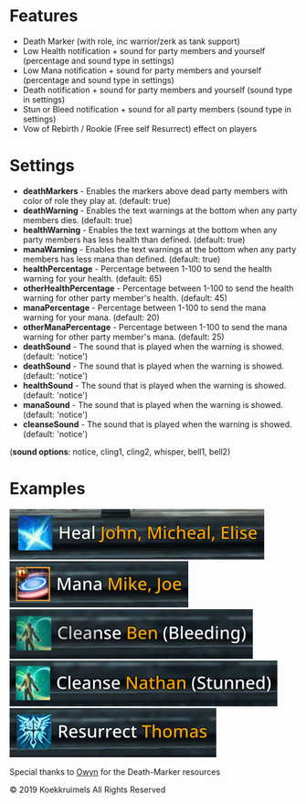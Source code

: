 # Features
- Death Marker (with role, inc warrior/zerk as tank support)
- Low Health notification + sound for party members and yourself (percentage and sound type in settings)
- Low Mana notification + sound for party members and yourself (percentage and sound type in settings)
- Death notification + sound for party members and yourself (sound type in settings)
- Stun or Bleed notification + sound for all party members (sound type in settings)
- Vow of Rebirth / Rookie (Free self Resurrect) effect on players

# Settings
- **deathMarkers** - Enables the markers above dead party members with color of role they play at. (default: true)
- **deathWarning** - Enables the text warnings at the bottom when any party members dies. (default: true)
- **healthWarning** - Enables the text warnings at the bottom when any party members has less health than defined. (default: true)
- **manaWarning** - Enables the text warnings at the bottom when any party members has less mana than defined. (default: true)
- **healthPercentage** - Percentage between 1-100 to send the health warning for your health. (default:  65)
- **otherHealthPercentage** - Percentage between 1-100 to send the health warning for other party member's health. (default: 45)
- **manaPercentage** - Percentage between 1-100 to send the mana warning for your mana. (default: 20)
- **otherManaPercentage** - Percentage between 1-100 to send the mana warning for other party member's mana. (default: 25)
- **deathSound** - The sound that is played when the warning is showed. (default: 'notice')
- **deathSound** - The sound that is played when the warning is showed. (default: 'notice')
- **healthSound** - The sound that is played when the warning is showed. (default: 'notice')
- **manaSound** - The sound that is played when the warning is showed. (default: 'notice')
- **cleanseSound** - The sound that is played when the warning is showed. (default: 'notice')

(**sound options**: notice, cling1, cling2, whisper, bell1, bell2)

# Examples
![Alt text](resources/heal.png "Heal")  
![Alt text](resources/mana.png "Mana")  
![Alt text](resources/cleanse_bleeding.png "Cleanse Bleeding")  
![Alt text](resources/cleanse_stunned.png "Cleanse Stunned")  
![Alt text](resources/resurrect.png "Resurrect")  

Special thanks to [Owyn](https://github.com/Owyn/party_death_marker_pointers "Party Death Marker Pointers") for the Death-Marker resources

© 2019 Koekkruimels All Rights Reserved
